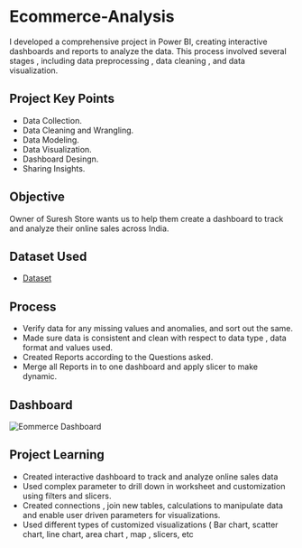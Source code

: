 # Ecommerce-Analysis
 I developed a comprehensive project in Power BI, creating interactive dashboards and reports to analyze the data. This process involved several stages , including data preprocessing , data cleaning , and data visualization.
## Project Key Points
- Data Collection.
- Data Cleaning and Wrangling.
- Data Modeling.
- Data Visualization.
- Dashboard Desingn.
- Sharing Insights.
## Objective
Owner of Suresh Store wants us to help them create a dashboard to track and analyze their online sales across India.
## Dataset Used
- <a href = "https://github.com/yashika3007/Ecommerce-Analysis/blob/main/SureshEcommerce.pbix">Dataset</a>
## Process
- Verify data for any missing values and anomalies, and sort out the same.
- Made sure data is consistent and clean with respect to data type , data format and values used.
- Created Reports according to the Questions asked.
- Merge all Reports in to one dashboard and apply slicer to make dynamic.
  
## Dashboard
![Eommerce Dashboard](https://github.com/user-attachments/assets/093df1bb-7caf-4b6a-aa34-3c66fb22d59a)

## Project Learning
- Created interactive dashboard to track and analyze online
 sales data
- Used complex parameter to drill down in worksheet and
 customization using filters and slicers.
- Created connections , join new tables, calculations to
  manipulate data and enable user driven parameters for
  visualizations.
- Used different types of customized visualizations ( Bar chart,
  scatter chart, line chart, area chart , map , slicers, etc

